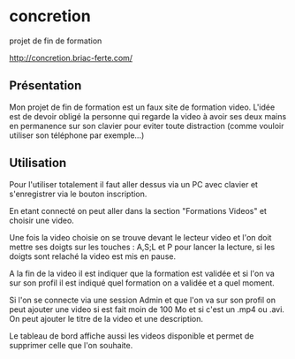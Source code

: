 # concretion
projet de fin de formation

http://concretion.briac-ferte.com/


## Présentation

Mon projet de fin de formation est un faux site de formation video.
L'idée est de devoir obligé la personne qui regarde la video à avoir ses deux mains en permanence sur son clavier pour eviter toute
distraction (comme vouloir utiliser son téléphone par exemple...)


## Utilisation


Pour l'utiliser totalement il faut aller dessus via un PC avec clavier et s'enregistrer via le bouton inscription.


En etant connecté on peut aller dans la section "Formations Videos" et choisir une video.

Une fois la video choisie on se trouve devant le lecteur video et l'on doit mettre ses doigts sur les touches : A,S;L et P pour lancer la
lecture, si les doigts sont relaché la video est mis en pause.

A la fin de la video il est indiquer que la formation est validée et si l'on va sur son profil il est indiqué quel formation on a validée et a quel moment.


Si l'on se connecte via une session Admin et que l'on va sur son profil on peut ajouter une video si est fait moin de 100 Mo et si c'est un .mp4 ou .avi.
On peut ajouter le titre de la video et une description.

Le tableau de bord affiche aussi les videos disponible et permet de supprimer celle que l'on souhaite.

